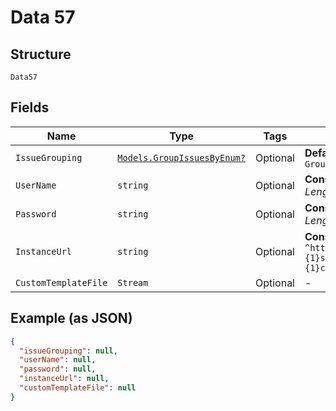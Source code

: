 
# Data 57

## Structure

`Data57`

## Fields

| Name | Type | Tags | Description |
|  --- | --- | --- | --- |
| `IssueGrouping` | [`Models.GroupIssuesByEnum?`](../../doc/models/group-issues-by-enum.md) | Optional | **Default**: `GroupIssuesByEnum.Events` |
| `UserName` | `string` | Optional | **Constraints**: *Minimum Length*: `1` |
| `Password` | `string` | Optional | **Constraints**: *Minimum Length*: `1` |
| `InstanceUrl` | `string` | Optional | **Constraints**: *Pattern*: `^https://[A-Za-z0-9]+[.]{1}service-now[.]{1}com/?$` |
| `CustomTemplateFile` | `Stream` | Optional | - |

## Example (as JSON)

```json
{
  "issueGrouping": null,
  "userName": null,
  "password": null,
  "instanceUrl": null,
  "customTemplateFile": null
}
```

